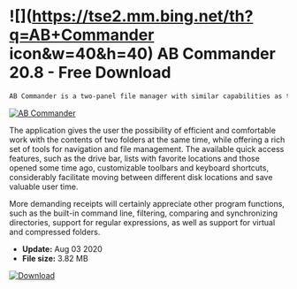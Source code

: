 # ![](https://tse2.mm.bing.net/th?q=AB+Commander icon&w=40&h=40) AB Commander 20.8 - Free Download

```sh
AB Commander is a two-panel file manager with similar capabilities as the popular Total Commander, which is a remarkable alternative to Windows Explorer. Apart from standard file management functions, the program also includes a graphics browser, options for data sharing and synchronization, slide show presentation and a built-in text editor.
```
[![AB Commander](https://gallery.dpcdn.pl/imgc/Tools/31868/g_-_420x350_1.5_-_x20131018183131_0.png)](https://softexe.net/win/disks-files/file-managers/ab-commander:apda.html)

The application gives the user the possibility of efficient and comfortable work with the contents of two folders at the same time, while offering a rich set of tools for navigation and file management. The available quick access features, such as the drive bar, lists with favorite locations and those opened some time ago, customizable toolbars and keyboard shortcuts, considerably facilitate moving between different disk locations and save valuable user time.
 
 More demanding receipts will certainly appreciate other program functions, such as the built-in command line, filtering, comparing and synchronizing directories, support for regular expressions, as well as support for virtual and compressed folders.


- **Update:** Aug 03 2020
- **File size:** 3.82 MB

[![Download](https://cdn.softexe.net/static/img/download.png)](https://softexe.net/win/disks-files/file-managers/ab-commander:apda.html)

